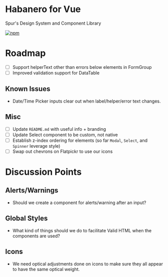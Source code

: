 # Habanero for Vue

Spur's Design System and Component Library

[![npm](https://img.shields.io/npm/v/habanero-vue.svg?style=flat-square)](https://www.npmjs.com/package/habanero-vue)

# Roadmap

- [ ] Support helperText other than errors below elements in FormGroup
- [ ] Improved validation support for DataTable

## Known Issues

- Date/Time Picker inputs clear out when label/helper/error text changes.

## Misc

- [ ] Update `README.md` with useful info + branding
- [ ] Update Select component to be custom, not native
- [ ] Establish z-index ordering for elements (so far `Modal`, `Select`, and `Spinner` leverage style)
- [ ] Swap out chevrons on Flatpickr to use our icons

# Discussion Points

## Alerts/Warnings

- Should we create a component for alerts/warning after an input?

## Global Styles

- What kind of things should we do to facilitate Valid HTML when the components are used?

## Icons

- We need optical adjustments done on icons to make sure they all appear to have the same optical weight.
